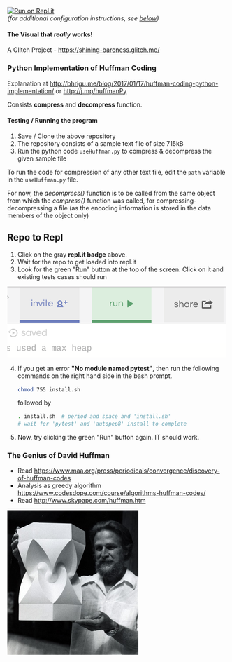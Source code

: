 [![Run on Repl.it](https://repl.it/badge/github/kgashok/huffman-coding)](https://repl.it/github/kgashok/huffman-coding)  
_(for additional configuration instructions, see [below](https://github.com/kgashok/huffman-coding#repo-to-repl))_

#### The Visual that _really_ works! 

A Glitch Project - https://shining-baroness.glitch.me/

### Python Implementation of Huffman Coding

Explanation at http://bhrigu.me/blog/2017/01/17/huffman-coding-python-implementation/ or http://j.mp/huffmanPy

Consists **compress** and **decompress** function.


#### Testing / Running the program

1. Save / Clone the above repository
2. The repository consists of a sample text file of size 715kB
3. Run the python code `useHuffman.py` to compress & decompress the given sample file


To run the code for compression of any other text file, edit the `path` variable in the `useHuffman.py` file.


For now, the *decompress()* function is to be called from the same object from which the *compress()* function was called, for compressing-decompressing a file (as the encoding information is stored in the data members of the object only) 

## Repo to Repl 
1. Click on the gray **repl.it badge** above. 
2. Wait for the repo to get loaded into repl.it
3. Look for the green "Run" button at the top of the screen. Click on it and existing tests cases should run

![run](/img/runButton.png)

4. If you get an error **"No module named pytest"**, then run the following commands on the right hand side in the bash prompt. 

    ```bash
    chmod 755 install.sh
    ```
    followed by
    ```bash
    . install.sh  # period and space and 'install.sh'
    # wait for 'pytest' and 'autopep8' install to complete
    ```

5. Now, try clicking the green "Run" button again. IT should work.


### The Genius of David Huffman

- Read https://www.maa.org/press/periodicals/convergence/discovery-of-huffman-codes
- Analysis as greedy algorithm https://www.codesdope.com/course/algorithms-huffman-codes/
- Read http://www.skypape.com/huffman.htm 

![huffman](/img/huffmanDr.jpg)